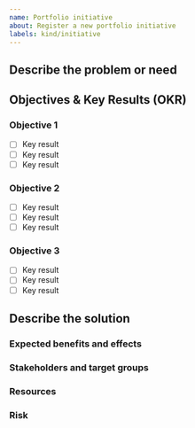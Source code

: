 ```yaml
---
name: Portfolio initiative
about: Register a new portfolio initiative
labels: kind/initiative
---
```


## Describe the problem or need 

## Objectives & Key Results (OKR)

### Objective 1
- [ ] Key result
- [ ] Key result
- [ ] Key result

### Objective 2
- [ ] Key result
- [ ] Key result
- [ ] Key result

### Objective 3
- [ ] Key result
- [ ] Key result
- [ ] Key result

## Describe the solution

### Expected benefits and effects 

### Stakeholders and target groups

### Resources

### Risk
